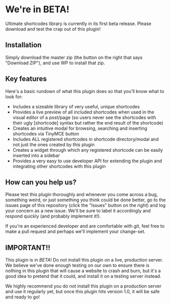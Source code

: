 # We're in BETA!

Ultimate shortcodes library is currently in its first beta release. Please download and test the crap out of this plugin!

## Installation

Simply download the master zip (the button on the right that says "Download ZIP"), and use WP to install that zip.

## Key features

Here's a basic rundown of what this plugin does so that you'll know what to look for:

* Includes a sizeable library of very useful, unique shortcodes
* Provides a live preview of all included shortcodes when used in the visual editor of a post/page (so users never see the shortcodes with their ugly [shortcode] syntax but rather the end result of the shortcode)
* Creates an intuitive modal for browsing, searching and inserting shortcodes via TinyMCE button
* Includes ALL registered shortcodes in shortcode directory/modal and not just the ones created by this plugin
* Creates a widget through which any registered shortcode can be easily inserted into a sidebar
* Provides a very easy to use developer API for extending the plugin and integrating other shortcodes with this plugin

## How can you help us?

Please test this plugin thoroughly and whenever you come across a bug, something weird, or just something you think could be done better, go to the issues page of this repository (click the "Issues" button on the right) and log your concern as a new issue. We'll be sure to label it accordingly and respond quickly (and probably implement it!).

If you're an experienced developer and are comfortable with git, feel free to make a pull request and perhaps we'll implement your change-set.

## IMPORTANT!!

This plugin is in *BETA*! Do not install this plugin on a live, production server. We believe we've done enough testing on our own to ensure there is nothing in this plugin that will cause a website to crash and burn, but it's a good idea to pretend that it could, and install it on a testing server instead.

We highly recommend you do not install this plugin on a production server and use it regularly yet, but once this plugin hits version 1.0, it will be safe and ready to go!
